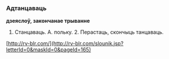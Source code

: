 ### Адтанцаваць
**дзеяслоў, закончанае трыванне**

1. Станцаваць. А. польку. 2. Перастаць, скончыць танцаваць.

<a rel="author">[http://rv-blr.com/](http://rv-blr.com/slounik.jsp?letterId=0&maskId=0&pageId=165)</a>
